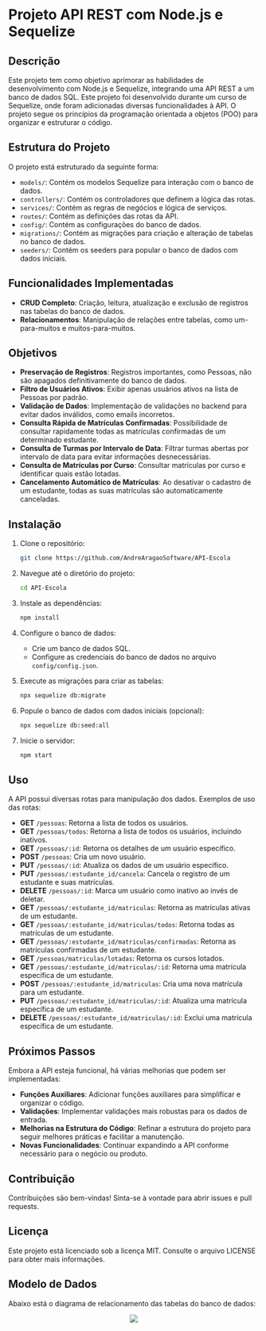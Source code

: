 # Projeto API REST com Node.js e Sequelize

## Descrição

Este projeto tem como objetivo aprimorar as habilidades de desenvolvimento com Node.js e Sequelize, integrando uma API REST a um banco de dados SQL. Este projeto foi desenvolvido durante um curso de Sequelize, onde foram adicionadas diversas funcionalidades à API. O projeto segue os princípios da programação orientada a objetos (POO) para organizar e estruturar o código.

## Estrutura do Projeto

O projeto está estruturado da seguinte forma:

- `models/`: Contém os modelos Sequelize para interação com o banco de dados.
- `controllers/`: Contém os controladores que definem a lógica das rotas.
- `services/`: Contém as regras de negócios e lógica de serviços.
- `routes/`: Contém as definições das rotas da API.
- `config/`: Contém as configurações do banco de dados.
- `migrations/`: Contém as migrações para criação e alteração de tabelas no banco de dados.
- `seeders/`: Contém os seeders para popular o banco de dados com dados iniciais.

## Funcionalidades Implementadas

- **CRUD Completo**: Criação, leitura, atualização e exclusão de registros nas tabelas do banco de dados.
- **Relacionamentos**: Manipulação de relações entre tabelas, como um-para-muitos e muitos-para-muitos.

## Objetivos

- **Preservação de Registros**: Registros importantes, como Pessoas, não são apagados definitivamente do banco de dados.
- **Filtro de Usuários Ativos**: Exibir apenas usuários ativos na lista de Pessoas por padrão.
- **Validação de Dados**: Implementação de validações no backend para evitar dados inválidos, como emails incorretos.
- **Consulta Rápida de Matrículas Confirmadas**: Possibilidade de consultar rapidamente todas as matrículas confirmadas de um determinado estudante.
- **Consulta de Turmas por Intervalo de Data**: Filtrar turmas abertas por intervalo de data para evitar informações desnecessárias.
- **Consulta de Matrículas por Curso**: Consultar matrículas por curso e identificar quais estão lotadas.
- **Cancelamento Automático de Matrículas**: Ao desativar o cadastro de um estudante, todas as suas matrículas são automaticamente canceladas.

## Instalação

1. Clone o repositório:
    ```sh
    git clone https://github.com/AndreAragaoSoftware/API-Escola
    ```

2. Navegue até o diretório do projeto:
    ```sh
    cd API-Escola
    ```

3. Instale as dependências:
    ```sh
    npm install
    ```

4. Configure o banco de dados:
    - Crie um banco de dados SQL.
    - Configure as credenciais do banco de dados no arquivo `config/config.json`.

5. Execute as migrações para criar as tabelas:
    ```sh
    npx sequelize db:migrate
    ```

6. Popule o banco de dados com dados iniciais (opcional):
    ```sh
    npx sequelize db:seed:all
    ```

7. Inicie o servidor:
    ```sh
    npm start
    ```

## Uso

A API possui diversas rotas para manipulação dos dados. Exemplos de uso das rotas:

- **GET** `/pessoas`: Retorna a lista de todos os usuários.
- **GET** `/pessoas/todos`: Retorna a lista de todos os usuários, incluindo inativos.
- **GET** `/pessoas/:id`: Retorna os detalhes de um usuário específico.
- **POST** `/pessoas`: Cria um novo usuário.
- **PUT** `/pessoas/:id`: Atualiza os dados de um usuário específico.
- **PUT** `/pessoas/:estudante_id/cancela`: Cancela o registro de um estudante e suas matrículas.
- **DELETE** `/pessoas/:id`: Marca um usuário como inativo ao invés de deletar.
- **GET** `/pessoas/:estudante_id/matriculas`: Retorna as matrículas ativas de um estudante.
- **GET** `/pessoas/:estudante_id/matriculas/todos`: Retorna todas as matrículas de um estudante.
- **GET** `/pessoas/:estudante_id/matriculas/confirmadas`: Retorna as matrículas confirmadas de um estudante.
- **GET** `/pessoas/matriculas/lotadas`: Retorna os cursos lotados.
- **GET** `/pessoas/:estudante_id/matriculas/:id`: Retorna uma matrícula específica de um estudante.
- **POST** `/pessoas/:estudante_id/matriculas`: Cria uma nova matrícula para um estudante.
- **PUT** `/pessoas/:estudante_id/matriculas/:id`: Atualiza uma matrícula específica de um estudante.
- **DELETE** `/pessoas/:estudante_id/matriculas/:id`: Exclui uma matrícula específica de um estudante.

## Próximos Passos

Embora a API esteja funcional, há várias melhorias que podem ser implementadas:

- **Funções Auxiliares**: Adicionar funções auxiliares para simplificar e organizar o código.
- **Validações**: Implementar validações mais robustas para os dados de entrada.
- **Melhorias na Estrutura do Código**: Refinar a estrutura do projeto para seguir melhores práticas e facilitar a manutenção.
- **Novas Funcionalidades**: Continuar expandindo a API conforme necessário para o negócio ou produto.

## Contribuição

Contribuições são bem-vindas! Sinta-se à vontade para abrir issues e pull requests.

## Licença

Este projeto está licenciado sob a licença MIT. Consulte o arquivo LICENSE para obter mais informações.

## Modelo de Dados

Abaixo está o diagrama de relacionamento das tabelas do banco de dados:

<div align="center">
<img src="https://github.com/user-attachments/assets/b86760dd-f196-4e94-8b25-142d612324e8" />
</div>
